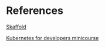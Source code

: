 # References
[Skaffold](https://skaffold.dev/docs/quickstart/)

[Kubernetes for developers minicourse](https://learnk8s.io/developing-and-packaging-nodejs-docker)